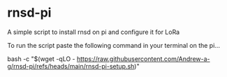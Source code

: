 # rnsd-pi
A simple script to install rnsd on pi and configure it for LoRa

To run the script paste the following command in your terminal on the pi...

bash -c "$(wget -qLO - https://raw.githubusercontent.com/Andrew-a-g/rnsd-pi/refs/heads/main/rnsd-pi-setup.sh)"

